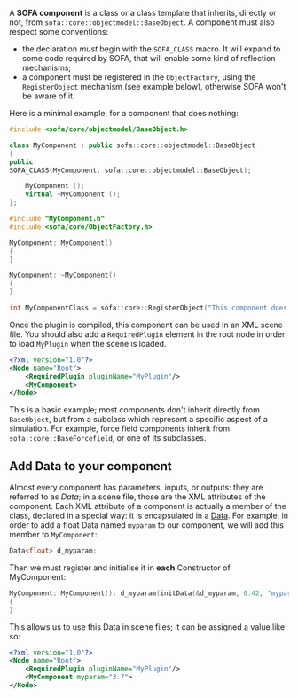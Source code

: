 A **SOFA component** is a class or a class template that inherits,
directly or not, from `sofa::core::objectmodel::BaseObject`. A component
must also respect some conventions:

-   the declaration *must* begin with the `SOFA_CLASS` macro. It will
    expand to some code required by SOFA, that will enable some kind of
    reflection mechanisms;
-   a component must be registered in the `ObjectFactory`, using the
    `RegisterObject` mechanism (see example below), otherwise SOFA won't
    be aware of it.

Here is a minimal example, for a component that does nothing:

``` cpp
#include <sofa/core/objectmodel/BaseObject.h>

class MyComponent : public sofa::core::objectmodel::BaseObject
{
public:
SOFA_CLASS(MyComponent, sofa::core::objectmodel::BaseObject);

    MyComponent ();
    virtual ~MyComponent ();
};
```

``` cpp
#include "MyComponent.h"
#include <sofa/core/ObjectFactory.h>

MyComponent::MyComponent()
{
}

MyComponent::~MyComponent()
{
}

int MyComponentClass = sofa::core::RegisterObject("This component does nothing.").add<MyComponent>();
```

Once the plugin is compiled, this component can be used in an XML scene
file. You should also add a `RequiredPlugin` element in the root node in
order to load `MyPlugin` when the scene is loaded.

``` xml
<?xml version="1.0"?>
<Node name="Root">
    <RequiredPlugin pluginName="MyPlugin"/>
    <MyComponent>
</Node>
```

This is a basic example; most components don't inherit directly from
`BaseObject`, but from a subclass which represent a specific aspect of a
simulation. For example, force field components inherit from
`sofa::core::BaseForcefield`, or one of its subclasses.

Add Data to your component
--------------------------

Almost every component has parameters, inputs, or outputs: they are
referred to as *Data*; in a scene file, those are the XML attributes of
the component. Each XML attribute of a component is actually a member of
the class, declared in a special way: it is encapsulated in a
[Data](https://www.sofa-framework.org/api/SOFA/classsofa_1_1core_1_1objectmodel_1_1_data.html "Data").
For example, in order to add a float Data named `myparam` to our
component, we will add this member to `MyComponent`:

``` cpp
Data<float> d_myparam;
```

Then we must register and initialise it in **each** Constructor of
MyComponent:

``` cpp
MyComponent::MyComponent(): d_myparam(initData(&d_myparam, 0.42, "myparam", "Here should be a short description of myparam."))
{
}
```

This allows us to use this Data in scene files; it can be assigned a
value like so:

``` xml
<?xml version="1.0"?>
<Node name="Root">
    <RequiredPlugin pluginName="MyPlugin"/>
    <MyComponent myparam="3.7">
</Node>
```

